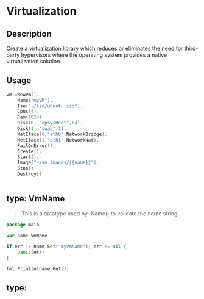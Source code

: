 Virtualization
==============

## Description
Create a virtualization library which reduces or eliminates the need for third-party hypervisors where the operating
system provides a native virtualization solution.

## Usage
```go 
vm:=NewVm().
	Name("myVM").
	Iso("~/iso/ubuntu.iso").
	Cpus(4).
	Ram(1024).
	Disk(0, "opsysRoot",64).
	Disk(1, "swap",1).
	NetIface(0,"eth0",NetworkBridge).
	NetIface(1,"eth1",NetworkNat).
	FailOnError().
	Create().
	Start().
	Image("~/vm_images/{{name}}").
	Stop().
	Destroy()
	
```

## type: VmName
> This is a datatype used by .Name() to validate the name string

```go
package main

var name VmName

if err := name.Set("myVmName"); err != nil {
    panic(err)
}

fmt.Println(name.Get())

```

## type: 
